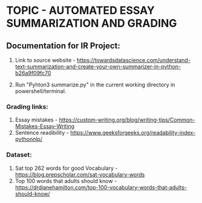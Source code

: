 # TOPIC - AUTOMATED ESSAY SUMMARIZATION AND GRADING

## Documentation for IR Project:

1. Link to source website - https://towardsdatascience.com/understand-text-summarization-and-create-your-own-summarizer-in-python-b26a9f09fc70

2. Run "Pyhton3 summarize.py" in the current working directory in powershell/terminal.

### Grading links:
 1. Essay mistakes - https://custom-writing.org/blog/writing-tips/Common-Mistakes-Essay-Writing
 2. Sentence readibility - https://www.geeksforgeeks.org/readability-index-pythonnlp/

### Dataset:
 1. Sat top 262 words for good Vocabulary - https://blog.prepscholar.com/sat-vocabulary-words
 2. Top 100 words that adults should know - https://drdianehamilton.com/top-100-vocabulary-words-that-adults-should-know/
